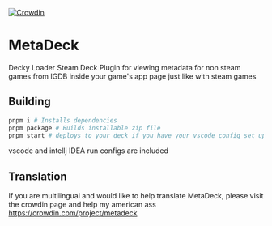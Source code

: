 [![Crowdin](https://badges.crowdin.net/metadeck/localized.svg)](https://crowdin.com/project/metadeck)
# MetaDeck
Decky Loader Steam Deck Plugin for viewing metadata for non steam games from IGDB inside your game's app page just like with steam games

## Building
```bash
pnpm i # Installs dependencies
pnpm package # Builds installable zip file
pnpm start # deploys to your deck if you have your vscode config set up for deployment (developer thing)
```
vscode and intellj IDEA run configs are included

## Translation
If you are multilingual and would like to help translate MetaDeck, please visit the crowdin page and help my american ass
https://crowdin.com/project/metadeck
